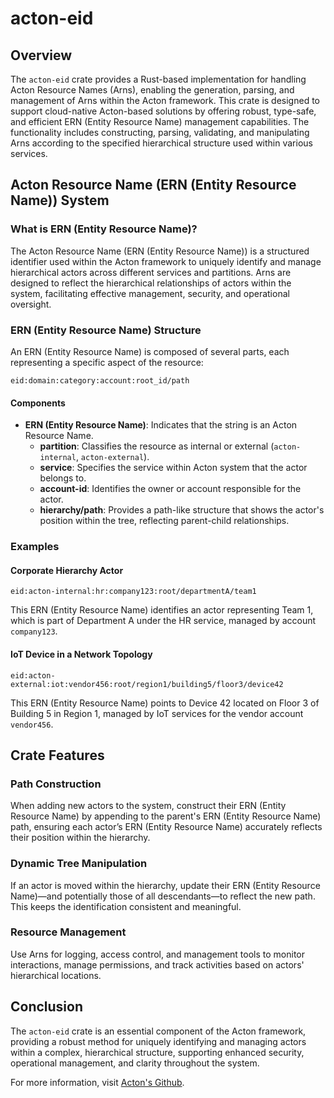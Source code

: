   # acton-eid
  
  ## Overview
  
  The `acton-eid` crate provides a Rust-based implementation for handling Acton Resource Names (Arns), enabling the generation, parsing, and management of Arns within the Acton framework. This crate is designed to support cloud-native Acton-based solutions by offering robust, type-safe, and efficient ERN (Entity Resource Name) management capabilities. The functionality includes constructing, parsing, validating, and manipulating Arns according to the specified hierarchical structure used within various services.
  
  ## Acton Resource Name (ERN (Entity Resource Name)) System
  
  ### What is ERN (Entity Resource Name)?
  
  The Acton Resource Name (ERN (Entity Resource Name)) is a structured identifier used within the Acton framework to uniquely identify and manage hierarchical actors across different services and partitions. Arns are designed to reflect the hierarchical relationships of actors within the system, facilitating effective management, security, and operational oversight.
  
  ### ERN (Entity Resource Name) Structure
  
  An ERN (Entity Resource Name) is composed of several parts, each representing a specific aspect of the resource:
  
  `eid:domain:category:account:root_id/path`
  
  #### Components
  
  - **ERN (Entity Resource Name)**: Indicates that the string is an Acton Resource Name.
      - **partition**: Classifies the resource as internal or external (`acton-internal`, `acton-external`).
      - **service**: Specifies the service within Acton system that the actor belongs to.
      - **account-id**: Identifies the owner or account responsible for the actor.
      - **hierarchy/path**: Provides a path-like structure that shows the actor's position within the tree, reflecting parent-child relationships.
  
  ### Examples
  
  #### Corporate Hierarchy Actor
  
  `eid:acton-internal:hr:company123:root/departmentA/team1`
  
  This ERN (Entity Resource Name) identifies an actor representing Team 1, which is part of Department A under the HR service, managed by account `company123`.
  
  #### IoT Device in a Network Topology
  
  `eid:acton-external:iot:vendor456:root/region1/building5/floor3/device42`
  
  This ERN (Entity Resource Name) points to Device 42 located on Floor 3 of Building 5 in Region 1, managed by IoT services for the vendor account `vendor456`.
  
  ## Crate Features
  
  ### Path Construction
  
  When adding new actors to the system, construct their ERN (Entity Resource Name) by appending to the parent's ERN (Entity Resource Name) path, ensuring each actor’s ERN (Entity Resource Name) accurately reflects their position within the hierarchy.
  
  ### Dynamic Tree Manipulation
  
  If an actor is moved within the hierarchy, update their ERN (Entity Resource Name)—and potentially those of all descendants—to reflect the new path. This keeps the identification consistent and meaningful.
  
  ### Resource Management
  
  Use Arns for logging, access control, and management tools to monitor interactions, manage permissions, and track activities based on actors' hierarchical locations.
  
  ## Conclusion
  
  The `acton-eid` crate is an essential component of the Acton framework, providing a robust method for uniquely identifying and managing actors within a complex, hierarchical structure, supporting enhanced security, operational management, and clarity throughout the system.
  
  For more information, visit [Acton's Github](https://github.com/GovCraft/acton-framework).